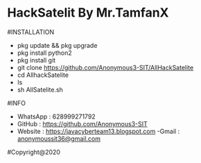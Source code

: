 # HackSatelit By Mr.TamfanX


#INSTALLATION
- pkg update && pkg upgrade
- pkg install python2
- pkg install git
- git clone https://github.com/Anonymous3-SIT/AllHackSatelite
- cd AllhackSatelite
- ls
- sh AllSatelite.sh


#INFO
- WhatsApp : 628999271792
- GitHub   : https://github.com/Anonymous3-SIT
- Website  : https://javacyberteam13.blogspot.com
-Gmail     : anonymoussit36@gmail.com


#Copyright@2020
